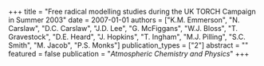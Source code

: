 +++
title = "Free radical modelling studies during the UK TORCH Campaign in Summer 2003"
date = 2007-01-01
authors = ["K.M. Emmerson", "N. Carslaw", "D.C. Carslaw", "J.D. Lee", "G. McFiggans", "W.J. Bloss", "T. Gravestock", "D.E. Heard", "J. Hopkins", "T. Ingham", "M.J. Pilling", "S.C. Smith", "M. Jacob", "P.S. Monks"]
publication_types = ["2"]
abstract = ""
featured = false
publication = "*Atmospheric Chemistry and Physics*"
+++

